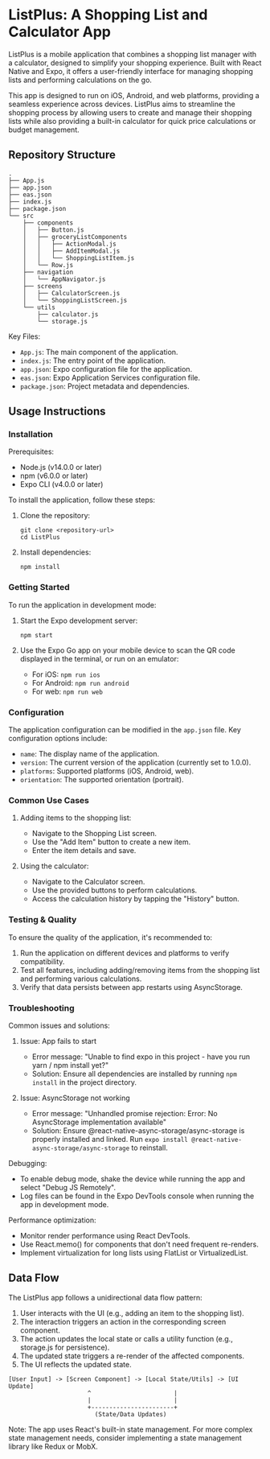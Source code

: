 # ListPlus: A Shopping List and Calculator App

ListPlus is a mobile application that combines a shopping list manager with a calculator, designed to simplify your shopping experience. Built with React Native and Expo, it offers a user-friendly interface for managing shopping lists and performing calculations on the go.

This app is designed to run on iOS, Android, and web platforms, providing a seamless experience across devices. ListPlus aims to streamline the shopping process by allowing users to create and manage their shopping lists while also providing a built-in calculator for quick price calculations or budget management.

## Repository Structure

```
.
├── App.js
├── app.json
├── eas.json
├── index.js
├── package.json
└── src
    ├── components
    │   ├── Button.js
    │   ├── groceryListComponents
    │   │   ├── ActionModal.js
    │   │   ├── AddItemModal.js
    │   │   └── ShoppingListItem.js
    │   └── Row.js
    ├── navigation
    │   └── AppNavigator.js
    ├── screens
    │   ├── CalculatorScreen.js
    │   └── ShoppingListScreen.js
    └── utils
        ├── calculator.js
        └── storage.js
```

Key Files:
- `App.js`: The main component of the application.
- `index.js`: The entry point of the application.
- `app.json`: Expo configuration file for the application.
- `eas.json`: Expo Application Services configuration file.
- `package.json`: Project metadata and dependencies.

## Usage Instructions

### Installation

Prerequisites:
- Node.js (v14.0.0 or later)
- npm (v6.0.0 or later)
- Expo CLI (v4.0.0 or later)

To install the application, follow these steps:

1. Clone the repository:
   ```
   git clone <repository-url>
   cd ListPlus
   ```

2. Install dependencies:
   ```
   npm install
   ```

### Getting Started

To run the application in development mode:

1. Start the Expo development server:
   ```
   npm start
   ```

2. Use the Expo Go app on your mobile device to scan the QR code displayed in the terminal, or run on an emulator:
   - For iOS: `npm run ios`
   - For Android: `npm run android`
   - For web: `npm run web`

### Configuration

The application configuration can be modified in the `app.json` file. Key configuration options include:

- `name`: The display name of the application.
- `version`: The current version of the application (currently set to 1.0.0).
- `platforms`: Supported platforms (iOS, Android, web).
- `orientation`: The supported orientation (portrait).

### Common Use Cases

1. Adding items to the shopping list:
   - Navigate to the Shopping List screen.
   - Use the "Add Item" button to create a new item.
   - Enter the item details and save.

2. Using the calculator:
   - Navigate to the Calculator screen.
   - Use the provided buttons to perform calculations.
   - Access the calculation history by tapping the "History" button.

### Testing & Quality

To ensure the quality of the application, it's recommended to:

1. Run the application on different devices and platforms to verify compatibility.
2. Test all features, including adding/removing items from the shopping list and performing various calculations.
3. Verify that data persists between app restarts using AsyncStorage.

### Troubleshooting

Common issues and solutions:

1. Issue: App fails to start
   - Error message: "Unable to find expo in this project - have you run yarn / npm install yet?"
   - Solution: Ensure all dependencies are installed by running `npm install` in the project directory.

2. Issue: AsyncStorage not working
   - Error message: "Unhandled promise rejection: Error: No AsyncStorage implementation available"
   - Solution: Ensure @react-native-async-storage/async-storage is properly installed and linked. Run `expo install @react-native-async-storage/async-storage` to reinstall.

Debugging:
- To enable debug mode, shake the device while running the app and select "Debug JS Remotely".
- Log files can be found in the Expo DevTools console when running the app in development mode.

Performance optimization:
- Monitor render performance using React DevTools.
- Use React.memo() for components that don't need frequent re-renders.
- Implement virtualization for long lists using FlatList or VirtualizedList.

## Data Flow

The ListPlus app follows a unidirectional data flow pattern:

1. User interacts with the UI (e.g., adding an item to the shopping list).
2. The interaction triggers an action in the corresponding screen component.
3. The action updates the local state or calls a utility function (e.g., storage.js for persistence).
4. The updated state triggers a re-render of the affected components.
5. The UI reflects the updated state.

```
[User Input] -> [Screen Component] -> [Local State/Utils] -> [UI Update]
                      ^                       |
                      |                       |
                      +-----------------------+
                        (State/Data Updates)
```

Note: The app uses React's built-in state management. For more complex state management needs, consider implementing a state management library like Redux or MobX.